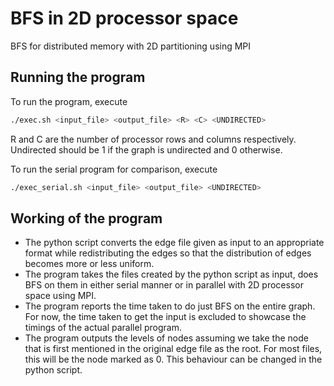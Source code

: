 # BFS in 2D processor space

BFS for distributed memory with 2D partitioning using MPI

## Running the program

To run the program, execute

```bash
./exec.sh <input_file> <output_file> <R> <C> <UNDIRECTED>
```

R and C are the number of processor rows and columns respectively. Undirected should be 1 if the graph is undirected and 0 otherwise.

To run the serial program for comparison, execute

```bash
./exec_serial.sh <input_file> <output_file> <UNDIRECTED>
```

## Working of the program

- The python script converts the edge file given as input to an appropriate format while redistributing the edges so that the distribution of edges becomes more or less uniform.
- The program takes the files created by the python script as input, does BFS on them in either serial manner or in parallel with 2D processor space using MPI.
- The program reports the time taken to do just BFS on the entire graph. For now, the time taken to get the input is excluded to showcase the timings of the actual parallel program.
- The program outputs the levels of nodes assuming we take the node that is first mentioned in the original edge file as the root. For most files, this will be the node marked as 0. This behaviour can be changed in the python script.